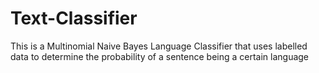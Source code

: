 # Text-Classifier
This is a Multinomial Naive Bayes Language Classifier that uses labelled data to determine the probability of a sentence being a certain language
